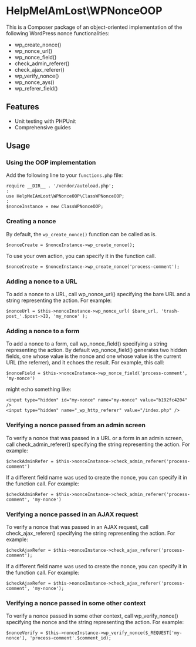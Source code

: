 # HelpMeIAmLost\WPNonceOOP
This is a Composer package of an object-oriented implementation of the following WordPress nonce functionalities:
* wp_create_nonce()
* wp_nonce_url()
* wp_nonce_field()
* check_admin_referer()
* check_ajax_referer()
* wp_verify_nonce()
* wp_nonce_ays()
* wp_referer_field()

## Features
* Unit testing with PHPUnit
* Comprehensive guides

## Usage
### Using the OOP implementation
Add the following line to your `functions.php` file:
```
require __DIR__ . '/vendor/autoload.php';
:
use HelpMeIAmLost\WPNonceOOP\ClassWPNonceOOP;
:
$nonceInstance = new ClassWPNonceOOP;
```

### Creating a nonce
By default, the `wp_create_nonce()` function can be called as is.
```
$nonceCreate = $nonceInstance->wp_create_nonce();
```

To use your own action, you can specify it in the function call.
```
$nonceCreate = $nonceInstance->wp_create_nonce('process-comment');
```


### Adding a nonce to a URL
To add a nonce to a URL, call wp_nonce_url() specifying the bare URL and a string representing the action. For example:
```
$nonceUrl = $this->nonceInstance->wp_nonce_url( $bare_url, 'trash-post_'.$post->ID, 'my_nonce' );
```

### Adding a nonce to a form
To add a nonce to a form, call wp_nonce_field() specifying a string representing the action. By default wp_nonce_field() generates two hidden fields, one whose value is the nonce and one whose value is the current URL (the referrer), and it echoes the result. For example, this call:
```
$nonceField = $this->nonceInstance->wp_nonce_field('process-comment', 'my-nonce')
```
might echo something like:
```
<input type="hidden" id="my-nonce" name="my-nonce" value="b192fc4204" />
<input type="hidden" name="_wp_http_referer" value="/index.php" />
```

### Verifying a nonce passed from an admin screen
To verify a nonce that was passed in a URL or a form in an admin screen, call check_admin_referer() specifying the string representing the action. For example:
```
$checkAdminRefer = $this->nonceInstance->check_admin_referer('process-comment')
```

If a different field name was used to create the nonce, you can specify it in the function call. For example:
```
$checkAdminRefer = $this->nonceInstance->check_admin_referer('process-comment', 'my-nonce')
```

### Verifying a nonce passed in an AJAX request
To verify a nonce that was passed in an AJAX request, call check_ajax_referer() specifying the string representing the action. For example:
```
$checkAjaxRefer = $this->nonceInstance->check_ajax_referer('process-comment');
```

If a different field name was used to create the nonce, you can specify it in the function call. For example:
```
$checkAjaxRefer = $this->nonceInstance->check_ajax_referer('process-comment', 'my-nonce');
```

### Verifying a nonce passed in some other context
To verify a nonce passed in some other context, call wp_verify_nonce() specifying the nonce and the string representing the action. For example:
```
$nonceVerify = $this->nonceInstance->wp_verify_nonce($_REQUEST['my-nonce'], 'process-comment'.$comment_id);
```


